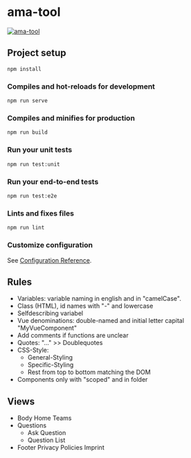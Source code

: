 # ama-tool

[![ama-tool](https://img.shields.io/endpoint?url=https://dashboard.cypress.io/badge/simple/mikw99/dev&style=flat&logo=cypress)](https://dashboard.cypress.io/projects/mikw99/runs)

## Project setup

```
npm install
```

### Compiles and hot-reloads for development

```
npm run serve
```

### Compiles and minifies for production

```
npm run build
```

### Run your unit tests

```
npm run test:unit
```

### Run your end-to-end tests

```
npm run test:e2e
```

### Lints and fixes files

```
npm run lint
```

### Customize configuration

See [Configuration Reference](https://cli.vuejs.org/config/).

## Rules

- Variables: variable naming in english and in "camelCase".
- Class (HTML), id names with "-" and lowercase
- Selfdescribing variabel
- Vue denominations: double-named and initial letter capital "MyVueComponent"
- Add comments if functions are unclear
- Quotes: "..." >> Doublequotes
- CSS-Style:
  - General-Styling
  - Specific-Styling
  - Rest from top to bottom matching the DOM
- Components only with "scoped" and in folder

## Views

- Body
  Home
  Teams
- Questions
  - Ask Question
  - Question List
- Footer
  Privacy Policies
  Imprint
